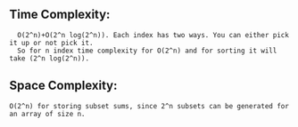 
## Time Complexity: 
      O(2^n)+O(2^n log(2^n)). Each index has two ways. You can either pick it up or not pick it. 
      So for n index time complexity for O(2^n) and for sorting it will take (2^n log(2^n)).

## Space Complexity: 
    O(2^n) for storing subset sums, since 2^n subsets can be generated for an array of size n.
